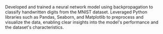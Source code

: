 Developed and trained a neural network model using backpropagation to classify handwritten digits from the MNIST dataset. Leveraged Python libraries such as Pandas, Seaborn, and Matplotlib to preprocess and visualize the data, enabling clear insights into the model's performance and the dataset's characteristics.

